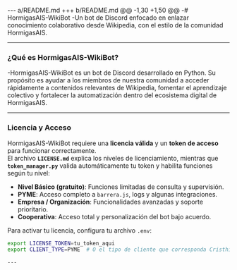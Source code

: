--- a/README.md
+++ b/README.md
@@ -1,30 +1,50 @@
-# HormigasAIS-WikiBot
-Un bot de Discord enfocado en enlazar conocimiento colaborativo desde Wikipedia, con el estilo de la comunidad HormigasAIS.

---

### ¿Qué es HormigasAIS-WikiBot?
-HormigasAIS-WikiBot es un bot de Discord desarrollado en Python. Su propósito es ayudar a los miembros de nuestra comunidad a acceder rápidamente a contenidos relevantes de Wikipedia, fomentar el aprendizaje colectivo y fortalecer la automatización dentro del ecosistema digital de HormigasAIS.

--- 

### Licencia y Acceso

HormigasAIS-WikiBot requiere una **licencia válida** y un **token de acceso** para funcionar correctamente.  
El archivo **`LICENSE.md`** explica los niveles de licenciamiento, mientras que **`token_manager.py`** valida automáticamente tu token y habilita funciones según tu nivel:

- **Nivel Básico (gratuito)**: Funciones limitadas de consulta y supervisión.  
- **PYME**: Acceso completo a `barrera.js`, logs y algunas integraciones.  
- **Empresa / Organización**: Funcionalidades avanzadas y soporte prioritario.  
- **Cooperativa**: Acceso total y personalización del bot bajo acuerdo.

Para activar tu licencia, configura tu archivo `.env`:

```bash
export LICENSE_TOKEN=tu_token_aqui
export CLIENT_TYPE=PYME  # O el tipo de cliente que corresponda Cristhiam Quiñonez 

---
